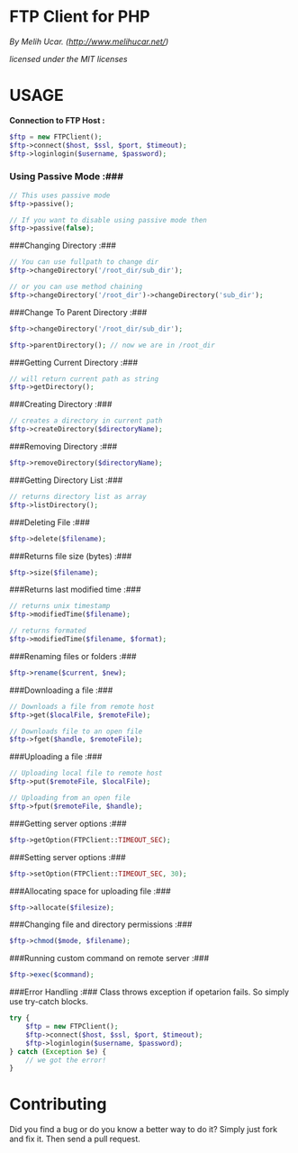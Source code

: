 FTP Client for PHP
=========================

*By Melih Ucar.
(http://www.melihucar.net/)*

*licensed under the MIT licenses*

# USAGE
**Connection to FTP Host :**

```php
$ftp = new FTPClient();
$ftp->connect($host, $ssl, $port, $timeout);
$ftp->loginlogin($username, $password);
```

### Using Passive Mode :###

```php
// This uses passive mode
$ftp->passive();

// If you want to disable using passive mode then
$ftp->passive(false);
```

###Changing Directory :###

```php
// You can use fullpath to change dir
$ftp->changeDirectory('/root_dir/sub_dir');

// or you can use method chaining
$ftp->changeDirectory('/root_dir')->changeDirectory('sub_dir');
```

###Change To Parent Directory :###

```php
$ftp->changeDirectory('/root_dir/sub_dir');

$ftp->parentDirectory(); // now we are in /root_dir
```

###Getting Current Directory :###

```php
// will return current path as string
$ftp->getDirectory();
```

###Creating Directory :###

```php
// creates a directory in current path
$ftp->createDirectory($directoryName);
```

###Removing Directory :###

```php
$ftp->removeDirectory($directoryName);
```

###Getting Directory List :###

```php
// returns directory list as array
$ftp->listDirectory();
```

###Deleting File :###

```php
$ftp->delete($filename);
```

###Returns file size (bytes) :###

```php
$ftp->size($filename);
```

###Returns last modified time :###

```php
// returns unix timestamp
$ftp->modifiedTime($filename);

// returns formated
$ftp->modifiedTime($filename, $format);
```

###Renaming files or folders :###

```php
$ftp->rename($current, $new);
```

###Downloading a file :###
```php
// Downloads a file from remote host
$ftp->get($localFile, $remoteFile);

// Downloads file to an open file
$ftp->fget($handle, $remoteFile);
```

###Uploading a file :###
```php
// Uploading local file to remote host
$ftp->put($remoteFile, $localFile);

// Uploading from an open file
$ftp->fput($remoteFile, $handle);
```

###Getting server options :###
```php
$ftp->getOption(FTPClient::TIMEOUT_SEC);
```

###Setting server options :###
```php
$ftp->setOption(FTPClient::TIMEOUT_SEC, 30);
```

###Allocating space for uploading file :###
```php
$ftp->allocate($filesize);
```

###Changing file and directory permissions :###
```php
$ftp->chmod($mode, $filename);
```

###Running custom command on remote server :###
```php
$ftp->exec($command);
```

###Error Handling :###
Class throws exception if opetarion fails. So simply use try-catch blocks.
```php
try {
    $ftp = new FTPClient();
    $ftp->connect($host, $ssl, $port, $timeout);
    $ftp->loginlogin($username, $password);
} catch (Exception $e) {
    // we got the error!
}
```

# Contributing
Did you find a bug or do you know a better way to do it? Simply just fork and fix it. Then send a pull request.